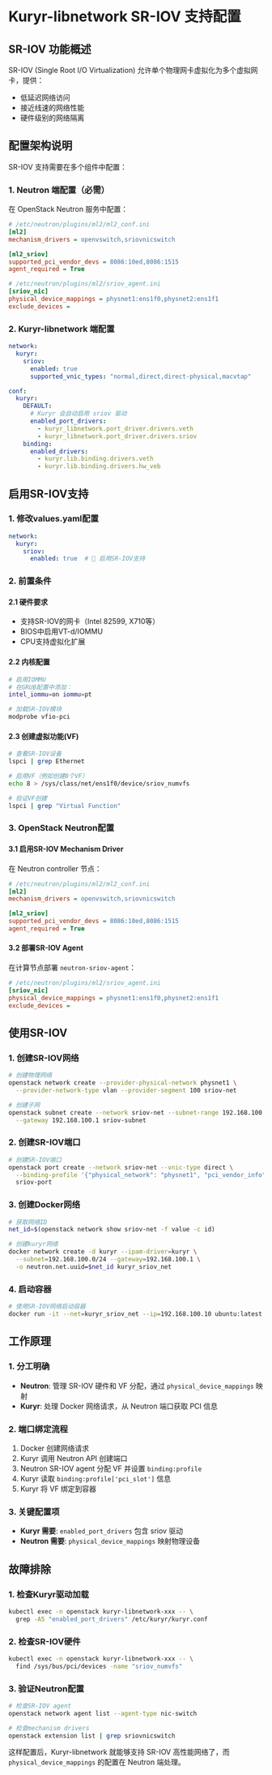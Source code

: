 # Kuryr-libnetwork SR-IOV 支持配置

## SR-IOV 功能概述

SR-IOV (Single Root I/O Virtualization) 允许单个物理网卡虚拟化为多个虚拟网卡，提供：
- 低延迟网络访问
- 接近线速的网络性能
- 硬件级别的网络隔离

## 配置架构说明

SR-IOV 支持需要在多个组件中配置：

### 1. **Neutron 端配置（必需）**
在 OpenStack Neutron 服务中配置：

```ini
# /etc/neutron/plugins/ml2/ml2_conf.ini
[ml2]
mechanism_drivers = openvswitch,sriovnicswitch

[ml2_sriov]
supported_pci_vendor_devs = 8086:10ed,8086:1515
agent_required = True

# /etc/neutron/plugins/ml2/sriov_agent.ini  
[sriov_nic]
physical_device_mappings = physnet1:ens1f0,physnet2:ens1f1
exclude_devices = 
```

### 2. **Kuryr-libnetwork 端配置**

```yaml
network:
  kuryr:
    sriov:
      enabled: true
      supported_vnic_types: "normal,direct,direct-physical,macvtap"

conf:
  kuryr:
    DEFAULT:
      # Kuryr 会自动启用 sriov 驱动
      enabled_port_drivers: 
        - kuryr_libnetwork.port_driver.drivers.veth
        - kuryr_libnetwork.port_driver.drivers.sriov
    binding:
      enabled_drivers:
        - kuryr.lib.binding.drivers.veth
        - kuryr.lib.binding.drivers.hw_veb
```

## 启用SR-IOV支持

### 1. 修改values.yaml配置

```yaml
network:
  kuryr:
    sriov:
      enabled: true  # 🔧 启用SR-IOV支持
```

### 2. 前置条件

#### 2.1 硬件要求
- 支持SR-IOV的网卡（Intel 82599, X710等）
- BIOS中启用VT-d/IOMMU
- CPU支持虚拟化扩展

#### 2.2 内核配置
```bash
# 启用IOMMU
# 在GRUB配置中添加：
intel_iommu=on iommu=pt

# 加载SR-IOV模块
modprobe vfio-pci
```

#### 2.3 创建虚拟功能(VF)
```bash
# 查看SR-IOV设备
lspci | grep Ethernet

# 启用VF（例如创建8个VF）
echo 8 > /sys/class/net/ens1f0/device/sriov_numvfs

# 验证VF创建
lspci | grep "Virtual Function"
```

### 3. OpenStack Neutron配置

#### 3.1 启用SR-IOV Mechanism Driver
在 Neutron controller 节点：
```ini
# /etc/neutron/plugins/ml2/ml2_conf.ini
[ml2]
mechanism_drivers = openvswitch,sriovnicswitch

[ml2_sriov]
supported_pci_vendor_devs = 8086:10ed,8086:1515
agent_required = True
```

#### 3.2 部署SR-IOV Agent
在计算节点部署 `neutron-sriov-agent`：
```ini
# /etc/neutron/plugins/ml2/sriov_agent.ini
[sriov_nic]
physical_device_mappings = physnet1:ens1f0,physnet2:ens1f1
exclude_devices = 
```

## 使用SR-IOV

### 1. 创建SR-IOV网络
```bash
# 创建物理网络
openstack network create --provider-physical-network physnet1 \
  --provider-network-type vlan --provider-segment 100 sriov-net

# 创建子网
openstack subnet create --network sriov-net --subnet-range 192.168.100.0/24 \
  --gateway 192.168.100.1 sriov-subnet
```

### 2. 创建SR-IOV端口
```bash
# 创建SR-IOV端口
openstack port create --network sriov-net --vnic-type direct \
  --binding-profile '{"physical_network": "physnet1", "pci_vendor_info": "8086:10ed", "pci_slot": "0000:03:10.0"}' \
  sriov-port
```

### 3. 创建Docker网络
```bash
# 获取网络ID
net_id=$(openstack network show sriov-net -f value -c id)

# 创建kuryr网络
docker network create -d kuryr --ipam-driver=kuryr \
  --subnet=192.168.100.0/24 --gateway=192.168.100.1 \
  -o neutron.net.uuid=$net_id kuryr_sriov_net
```

### 4. 启动容器
```bash
# 使用SR-IOV网络启动容器
docker run -it --net=kuryr_sriov_net --ip=192.168.100.10 ubuntu:latest
```

## 工作原理

### 1. **分工明确**
- **Neutron**: 管理 SR-IOV 硬件和 VF 分配，通过 `physical_device_mappings` 映射
- **Kuryr**: 处理 Docker 网络请求，从 Neutron 端口获取 PCI 信息

### 2. **端口绑定流程**
1. Docker 创建网络请求
2. Kuryr 调用 Neutron API 创建端口
3. Neutron SR-IOV agent 分配 VF 并设置 `binding:profile`
4. Kuryr 读取 `binding:profile['pci_slot']` 信息
5. Kuryr 将 VF 绑定到容器

### 3. **关键配置项**
- **Kuryr 需要**: `enabled_port_drivers` 包含 sriov 驱动
- **Neutron 需要**: `physical_device_mappings` 映射物理设备

## 故障排除

### 1. 检查Kuryr驱动加载
```bash
kubectl exec -n openstack kuryr-libnetwork-xxx -- \
  grep -A5 "enabled_port_drivers" /etc/kuryr/kuryr.conf
```

### 2. 检查SR-IOV硬件
```bash
kubectl exec -n openstack kuryr-libnetwork-xxx -- \
  find /sys/bus/pci/devices -name "sriov_numvfs"
```

### 3. 验证Neutron配置
```bash
# 检查SR-IOV agent
openstack network agent list --agent-type nic-switch

# 检查mechanism drivers
openstack extension list | grep sriovnicswitch
```

这样配置后，Kuryr-libnetwork 就能够支持 SR-IOV 高性能网络了，而 `physical_device_mappings` 的配置在 Neutron 端处理。